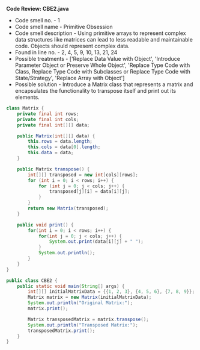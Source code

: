 **Code Review: CBE2.java**
   - Code smell no. - 1
   - Code smell name - Primitive Obsession
   - Code smell description - Using primitive arrays to represent complex data structures like matrices can lead to less readable and maintainable code. Objects should represent complex data.
   - Found in line no. - 2, 4, 5, 9, 10, 13, 21, 24
   - Possible treatments - ['Replace Data Value with Object', 'Introduce Parameter Object or Preserve Whole Object', 'Replace Type Code with Class, Replace Type Code with Subclasses or Replace Type Code with State/Strategy', 'Replace Array with Object']
   - Possible solution - Introduce a Matrix class that represents a matrix and encapsulates the functionality to transpose itself and print out its elements.

```java
class Matrix {
    private final int rows;
    private final int cols;
    private final int[][] data;

    public Matrix(int[][] data) {
        this.rows = data.length;
        this.cols = data[0].length;
        this.data = data;
    }

    public Matrix transpose() {
        int[][] transposed = new int[cols][rows];
        for (int i = 0; i < rows; i++) {
            for (int j = 0; j < cols; j++) {
                transposed[j][i] = data[i][j];
            }
        }
        return new Matrix(transposed);
    }

    public void print() {
        for(int i = 0; i < rows; i++) {
            for(int j = 0; j < cols; j++) {
                System.out.print(data[i][j] + " ");
            }
            System.out.println();
        }
    }
}

public class CBE2 {
    public static void main(String[] args) {
        int[][] initialMatrixData = {{1, 2, 3}, {4, 5, 6}, {7, 8, 9}};
        Matrix matrix = new Matrix(initialMatrixData);
        System.out.println("Original Matrix:");
        matrix.print();

        Matrix transposedMatrix = matrix.transpose();
        System.out.println("Transposed Matrix:");
        transposedMatrix.print();
    }
}
```
